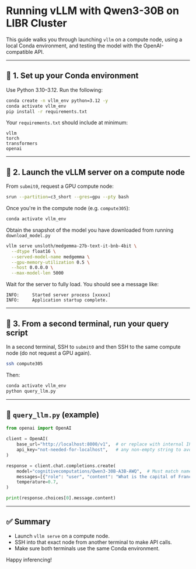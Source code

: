 # Running vLLM with Qwen3-30B on LIBR Cluster

This guide walks you through launching `vllm` on a compute node, using a local Conda environment, and testing the model with the OpenAI-compatible API.

---

## 🧪 1. Set up your Conda environment

Use Python 3.10–3.12. Run the following:

```bash
conda create -n vllm_env python=3.12 -y
conda activate vllm_env
pip install -r requirements.txt
```

Your `requirements.txt` should include at minimum:

```
vllm
torch
transformers
openai
```

---

## 🚀 2. Launch the vLLM server on a compute node

From `submit0`, request a GPU compute node:

```bash
srun --partition=c3_short --gres=gpu --pty bash
```

Once you're in the compute node (e.g. `compute305`):
```bash
conda activate vllm_env
```

Obtain the snapshot of the model you have downloaded from running ```download_model.py```
```bash
vllm serve unsloth/medgemma-27b-text-it-bnb-4bit \
  --dtype float16 \
  --served-model-name medgemma \
  --gpu-memory-utilization 0.5 \
  --host 0.0.0.0 \
  --max-model-len 5000
```

Wait for the server to fully load. You should see a message like:

```
INFO:     Started server process [xxxxx]
INFO:     Application startup complete.
```

---

## 🧵 3. From a second terminal, run your query script

In a second terminal, SSH to `submit0` and then SSH to the same compute node (do not request a GPU again).

```bash
ssh compute305
```

Then:

```bash
conda activate vllm_env
python query_llm.py
```

---

## 🧠 `query_llm.py` (example)

```python
from openai import OpenAI

client = OpenAI(
    base_url="http://localhost:8000/v1",  # or replace with internal IP if remote access
    api_key="not-needed-for-localhost",   # any non-empty string to avoid Bearer header errors
)

response = client.chat.completions.create(
    model="cognitivecomputations/Qwen3-30B-A3B-AWQ",  # Must match name in `vllm serve`
    messages=[{"role": "user", "content": "What is the capital of France?"}],
    temperature=0.7,
)

print(response.choices[0].message.content)
```

---

## ✅ Summary

- Launch `vllm serve` on a compute node.
- SSH into that exact node from another terminal to make API calls.
- Make sure both terminals use the same Conda environment.

Happy inferencing!
